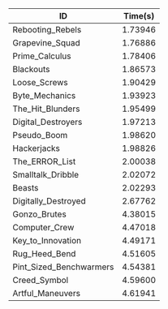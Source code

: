 |ID|Time(s)|
|-|-|
|Rebooting_Rebels|1.73946|
|Grapevine_Squad|1.76886|
|Prime_Calculus|1.78406|
|Blackouts|1.86573|
|Loose_Screws|1.90429|
|Byte_Mechanics|1.93923|
|The_Hit_Blunders|1.95499|
|Digital_Destroyers|1.97213|
|Pseudo_Boom|1.98620|
|Hackerjacks|1.98826|
|The_ERROR_List|2.00038|
|Smalltalk_Dribble|2.02072|
|Beasts|2.02293|
|Digitally_Destroyed|2.67762|
|Gonzo_Brutes|4.38015|
|Computer_Crew|4.47018|
|Key_to_Innovation|4.49171|
|Rug_Heed_Bend|4.51605|
|Pint_Sized_Benchwarmers|4.54381|
|Creed_Symbol|4.59600|
|Artful_Maneuvers|4.61941|

